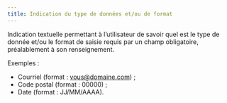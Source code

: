 ```yaml
---
title: Indication du type de données et/ou de format
---
```


Indication textuelle permettant à l’utilisateur de savoir quel est le type de donnée et/ou le format de saisie requis par un champ obligatoire, préalablement à son renseignement.

Exemples :

- Courriel (format : vous@domaine.com) ;
- Code postal (format : 00000) ;
- Date (format : JJ/MM/AAAA).
